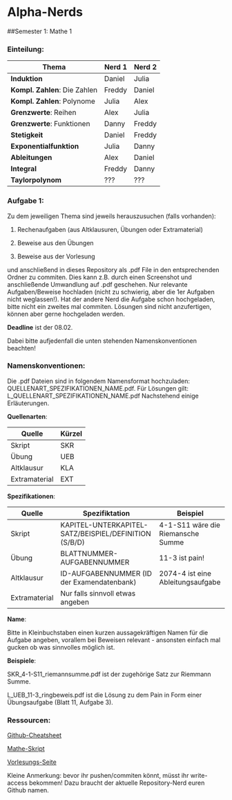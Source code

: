 # Alpha-Nerds
##Semester 1: Mathe 1
### Einteilung:

Thema | Nerd 1 | Nerd 2
--- | --- | ---
**Induktion** | Daniel | Julia
**Kompl. Zahlen**: Die Zahlen| Freddy | Daniel
**Kompl. Zahlen**: Polynome| Julia | Alex
**Grenzwerte**: Reihen | Alex | Julia
**Grenzwerte**: Funktionen|Danny | Freddy
**Stetigkeit**|Daniel | Freddy
**Exponentialfunktion** | Julia | Danny
**Ableitungen** | Alex | Daniel
**Integral** | Freddy | Danny
**Taylorpolynom** | ??? | ???

### Aufgabe 1:

Zu dem jeweiligen Thema sind jeweils herauszusuchen (falls vorhanden):

1. Rechenaufgaben (aus Altklausuren, Übungen oder Extramaterial)

2. Beweise aus den Übungen

3. Beweise aus der Vorlesung

und anschließend in dieses Repository als .pdf File in den entsprechenden Ordner zu commiten. Dies kann z.B. durch einen Screenshot und anschließende Umwandlung auf .pdf geschehen. Nur relevante Aufgaben/Beweise hochladen (nicht zu schwierig, aber die 1er Aufgaben nicht weglassen!). Hat der andere Nerd die Aufgabe schon hochgeladen, bitte nicht ein zweites mal commiten. Lösungen sind nicht anzufertigen, können aber gerne hochgeladen werden.

__Deadline__ ist der 08.02.

Dabei bitte aufjedenfall die unten stehenden Namenskonventionen beachten! 

### Namenskonventionen:
Die .pdf Dateien sind in folgendem Namensformat hochzuladen: QUELLENART_SPEZIFIKATIONEN_NAME.pdf. Für Lösungen gilt: L_QUELLENART_SPEZIFIKATIONEN_NAME.pdf Nachstehend einige Erläuterungen.

__Quellenarten__:

Quelle | Kürzel
--- | --- 
Skript | SKR
Übung | UEB
Altklausur | KLA
Extramaterial | EXT

__Spezifikationen__:

Quelle | Spezifiktation | Beispiel
--- | --- | ---
Skript | KAPITEL-UNTERKAPITEL-SATZ/BEISPIEL/DEFINITION (S/B/D) | 4-1-S11 wäre die Riemansche Summe
Übung | BLATTNUMMER-AUFGABENNUMMER | 11-3 ist pain!
Altklausur | ID-AUFGABENNUMMER (ID der Examendatenbank) | 2074-4 ist eine Ableitungsaufgabe
Extramaterial | Nur falls sinnvoll etwas angeben

__Name__:

Bitte in Kleinbuchstaben einen kurzen aussagekräftigen Namen für die Aufgabe angeben, vorallem bei Beweisen relevant - ansonsten einfach mal gucken ob was sinnvolles möglich ist.

__Beispiele__:

SKR_4-1-S11_riemannsumme.pdf ist der zugehörige Satz zur Riemmann Summe.

L_UEB_11-3_ringbeweis.pdf ist die Lösung zu dem Pain in Form einer Übungsaufgabe (Blatt 11, Aufgabe 3).

### Ressourcen:
[Github-Cheatsheet](https://training.github.com/kit/downloads/github-git-cheat-sheet.pdf)

[Mathe-Skript](http://aam.uni-freiburg.de/abtlg/ls/lsbartels/lehre/Mathematik_I/Mathematik_I/kuwe-inginf.pdf)

[Vorlesungs-Seite](http://aam.uni-freiburg.de/abtlg/ls/lsbartels/lehre/Mathematik_I/Mathematik_I)

Kleine Anmerkung: bevor ihr pushen/commiten könnt, müsst ihr write-access bekommen! Dazu braucht der aktuelle Repository-Nerd euren Github namen.
